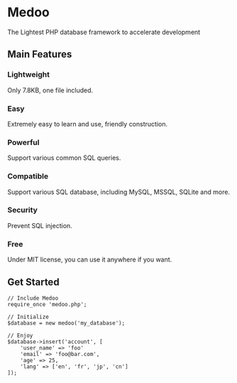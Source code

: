 Medoo
=====

The Lightest PHP database framework to accelerate development

Main Features
----------------

### Lightweight ###
Only 7.8KB, one file included.

### Easy ###
Extremely easy to learn and use, friendly construction.

### Powerful ###
Support various common SQL queries.

### Compatible ###
Support various SQL database, including MySQL, MSSQL, SQLite and more.


### Security ###
Prevent SQL injection.


### Free ###
Under MIT license, you can use it anywhere if you want.

Get Started
-------------
```
// Include Medoo
require_once 'medoo.php';

// Initialize
$database = new medoo('my_database');

// Enjoy
$database->insert('account', [
	'user_name' => 'foo'
	'email' => 'foo@bar.com',
	'age' => 25,
	'lang' => ['en', 'fr', 'jp', 'cn']
]);
```